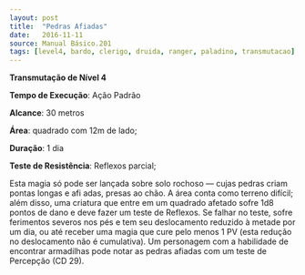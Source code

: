 ```yaml
---
layout: post
title:  "Pedras Afiadas"
date:   2016-11-11
source: Manual Básico.201
tags: [level4, bardo, clerigo, druida, ranger, paladino, transmutacao]
---
```


**Transmutação de Nível 4**

**Tempo de Execução**: Ação Padrão

**Alcance**: 30 metros

**Área**:  quadrado com 12m de lado;

**Duração**: 1 dia

**Teste de Resistência**: Reflexos parcial;

Esta magia só pode ser lançada sobre solo rochoso — cujas pedras criam pontas longas e afi adas, presas ao chão. 
A área conta como terreno difícil; além disso, uma criatura que entre em um quadrado afetado sofre 1d8 pontos de dano e deve fazer um teste de Reflexos. 
Se falhar no teste, sofre ferimentos severos nos pés e tem seu deslocamento reduzido à metade por um dia, ou até receber uma magia que cure pelo menos 1 PV (esta redução no deslocamento não é cumulativa).
Um personagem com a habilidade de encontrar armadilhas pode notar as pedras afiadas com um teste de Percepção (CD 29).